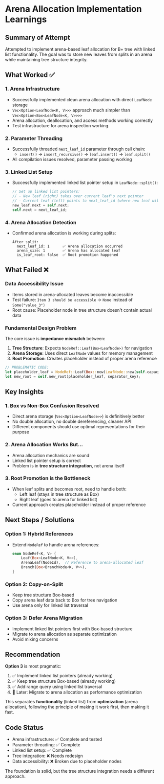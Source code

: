 # Arena Allocation Implementation Learnings

## Summary of Attempt

Attempted to implement arena-based leaf allocation for B+ tree with linked list functionality. The goal was to store new leaves from splits in an arena while maintaining tree structure integrity.

## What Worked ✅

### 1. **Arena Infrastructure**
- Successfully implemented clean arena allocation with direct `LeafNode` storage
- `Vec<Option<LeafNode<K, V>>>` approach much simpler than `Vec<Option<Box<LeafNode<K, V>>>>`
- Arena allocation, deallocation, and access methods working correctly
- Test infrastructure for arena inspection working

### 2. **Parameter Threading**
- Successfully threaded `next_leaf_id` parameter through call chain:
  - `insert()` → `insert_recursive()` → `leaf.insert()` → `leaf.split()`
- All compilation issues resolved, parameter passing working

### 3. **Linked List Setup**
- Successfully implemented linked list pointer setup in `LeafNode::split()`:
  ```rust
  // Set up linked list pointers:
  // - New leaf (right) takes over current leaf's next pointer
  // - Current leaf (left) points to next_leaf_id (where new leaf will be allocated)
  new_leaf.next = self.next;
  self.next = next_leaf_id;
  ```

### 4. **Arena Allocation Detection**
- Confirmed arena allocation is working during splits:
  ```
  After split:
    next_leaf_id: 1      ✅ Arena allocation occurred
    arena_size: 1        ✅ Arena has allocated leaf
    is_leaf_root: false  ✅ Root promotion happened
  ```

## What Failed ❌

### **Data Accessibility Issue**
- Items stored in arena-allocated leaves become inaccessible
- Test failure: `Item 3 should be accessible` → `None` instead of `Some("value_3")`
- Root cause: Placeholder node in tree structure doesn't contain actual data

### **Fundamental Design Problem**
The core issue is **impedance mismatch** between:

1. **Tree Structure**: Expects `NodeRef::Leaf(Box<LeafNode>)` for navigation
2. **Arena Storage**: Uses direct `LeafNode` values for memory management
3. **Root Promotion**: Creates placeholder instead of proper arena reference

```rust
// PROBLEMATIC CODE:
let placeholder_leaf = NodeRef::Leaf(Box::new(LeafNode::new(self.capacity))); // Empty!
let new_root = self.new_root(placeholder_leaf, separator_key);
```

## Key Insights

### 1. **Box vs Non-Box Confusion Resolved**
- Direct arena storage (`Vec<Option<LeafNode>>`) is definitively better
- No double allocation, no double dereferencing, cleaner API
- Different components should use optimal representations for their purpose

### 2. **Arena Allocation Works But...**
- Arena allocation mechanics are sound
- Linked list pointer setup is correct
- Problem is in **tree structure integration**, not arena itself

### 3. **Root Promotion is the Bottleneck**
- When leaf splits and becomes root, need to handle both:
  - Left leaf (stays in tree structure as Box)
  - Right leaf (goes to arena for linked list)
- Current approach creates placeholder instead of proper reference

## Next Steps / Solutions

### **Option 1: Hybrid References**
- Extend `NodeRef` to handle arena references:
  ```rust
  enum NodeRef<K, V> {
      Leaf(Box<LeafNode<K, V>>),
      ArenaLeaf(NodeId),  // Reference to arena-allocated leaf
      Branch(Box<BranchNode<K, V>>),
  }
  ```

### **Option 2: Copy-on-Split**
- Keep tree structure Box-based
- Copy arena leaf data back to Box for tree navigation
- Use arena only for linked list traversal

### **Option 3: Defer Arena Migration**
- Implement linked list pointers first with Box-based structure
- Migrate to arena allocation as separate optimization
- Avoid mixing concerns

## Recommendation

**Option 3** is most pragmatic:
1. ✅ Implement linked list pointers (already working)
2. ✅ Keep tree structure Box-based (already working)  
3. ✅ Add range query using linked list traversal
4. 🔄 Later: Migrate to arena allocation as performance optimization

This separates **functionality** (linked list) from **optimization** (arena allocation), following the principle of making it work first, then making it fast.

## Code Status

- Arena infrastructure: ✅ Complete and tested
- Parameter threading: ✅ Complete
- Linked list setup: ✅ Complete  
- Tree integration: ❌ Needs redesign
- Data accessibility: ❌ Broken due to placeholder nodes

The foundation is solid, but the tree structure integration needs a different approach.
